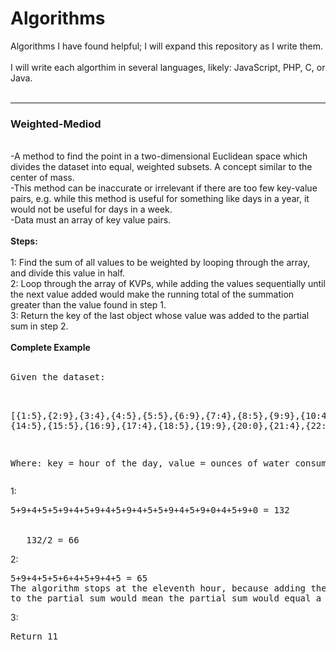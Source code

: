 # Algorithms
Algorithms I have found helpful; I will expand this repository as I write them.  
<br />
I will write each algorthim in several languages, likely: JavaScript, PHP, C, or Java. 
<br /><br />
<hr>
<h3>Weighted-Mediod</h3>
<br />
-A method to find the point in a two-dimensional Euclidean space which divides the dataset into equal, weighted subsets.
 A concept similar to the center of mass.
<br />
-This method can be inaccurate or irrelevant if there are too few key-value pairs, e.g. while this method is useful for something like days in a year, it would not be useful for days in a week. 
<br />
-Data must an array of key value pairs.
<br /><br />
<b>Steps:</b>
<br /><br />
1: Find the sum of all values to be weighted by looping through the array, and divide this value in half.
<br />
2: Loop through the array of KVPs, while adding the values sequentially until the next value added would make the running total of the summation greater than the value found in step 1. 
<br />
3: Return the key of the last object whose value was added to the partial sum in step 2. 
<br /><br />
<b>Complete Example</b>
<br /><br /><pre>
Given the dataset: <br />

[{1:5},{2:9},{3:4},{4:5},{5:5},{6:9},{7:4},{8:5},{9:9},{10:4},{11:5},{12:9},{13:4},
{14:5},{15:5},{16:9},{17:4},{18:5},{19:9},{20:0},{21:4},{22:5},{23:9},{24:0}]
                  
Where: key = hour of the day, value = ounces of water consumed
</pre>
1:
<pre>5+9+4+5+5+9+4+5+9+4+5+9+4+5+5+9+4+5+9+0+4+5+9+0 = 132
<br />
   132/2 = 66
</pre>
2: 
<pre>5+9+4+5+5+6+4+5+9+4+5 = 65 
The algorithm stops at the eleventh hour, because adding the value of the 12th hour(9) 
to the partial sum would mean the partial sum would equal a number greater than 66
</pre>
3: 
<pre>Return 11
</pre>

